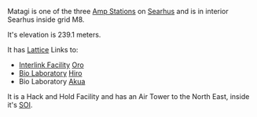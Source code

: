 Matagi is one of the three [Amp Stations](../locations/Amp_Station.md) on
[Searhus](../locations/Searhus.md) and is in interior Searhus inside grid M8.

It's elevation is 239.1 meters.

It has [Lattice](../terminology/Lattice.md) Links to:

- [Interlink Facility](../locations/Interlink.md) [Oro](Oro.md)
- [Bio Laboratory](../locations/Bio_Laboratory.md) [Hiro](Hiro.md)
- Bio Laboratory [Akua](Akua.md)

It is a Hack and Hold Facility and has an Air Tower to the North East, inside
it's [SOI](../locations/Sphere_of_Influence.md).

<!--[Category:Facilities](Category:Facilities.md)-->
